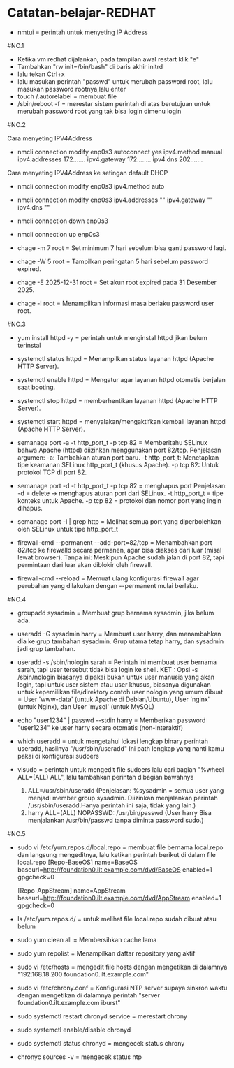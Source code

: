 # Catatan-belajar-REDHAT
- nmtui = perintah untuk menyeting IP Address

#NO.1
- Ketika vm redhat dijalankan, pada tampilan awal restart klik "e"
- Tambahkan "rw init=/bin/bash" di baris akhir initrd
- lalu tekan Ctrl+x
- lalu masukan perintah "passwd" untuk merubah password root, lalu masukan password rootnya,lalu enter
- touch /.autorelabel = membuat file
- /sbin/reboot -f = merestar sistem
perintah di atas berutujuan untuk merubah password root yang tak bisa login dimenu login

#NO.2

Cara menyeting IPV4Address
- nmcli connection modify enp0s3 autoconnect yes ipv4.method manual ipv4.addresses 172....... ipv4.gateway 172........ ipv4.dns 202.......

Cara menyeting IPV4Address ke setingan default DHCP
- nmcli connection modify enp0s3 ipv4.method auto
- nmcli connection modify enp0s3 ipv4.addresses "" ipv4.gateway "" ipv4.dns ""
- nmcli connection down enp0s3
- nmcli connection up enp0s3
  
- chage -m 7 root	= Set minimum 7 hari sebelum bisa ganti password lagi.
- chage -W 5 root	= Tampilkan peringatan 5 hari sebelum password expired.
- chage -E 2025-12-31 root = Set akun root expired pada 31 Desember 2025.
- chage -l root = Menampilkan informasi masa berlaku password user root.

#NO.3
- yum install httpd -y = perintah untuk menginstal httpd jikan belum terinstal
- systemctl status httpd = Menampilkan status layanan httpd (Apache HTTP Server).
- systemctl enable httpd = Mengatur agar layanan httpd otomatis berjalan saat booting.
- systemctl stop httpd = memberhentikan layanan httpd (Apache HTTP Server).
- systemctl start httpd = menyalakan/mengaktifkan kembali layanan httpd (Apache HTTP Server).

- semanage port -a -t http_port_t -p tcp 82 = Memberitahu SELinux bahwa Apache (httpd) diizinkan menggunakan port 82/tcp.
  Penjelasan argumen:
    -a: Tambahkan aturan port baru.
    -t http_port_t: Menetapkan tipe keamanan SELinux http_port_t (khusus Apache).
    -p tcp 82: Untuk protokol TCP di port 82.
- semanage port -d -t http_port_t -p tcp 82 = menghapus port
  Penjelasan:
    -d = delete → menghapus aturan port dari SELinux.
    -t http_port_t = tipe konteks untuk Apache.
    -p tcp 82 = protokol dan nomor port yang ingin dihapus.
- semanage port -l | grep http = Melihat semua port yang diperbolehkan oleh SELinux untuk tipe http_port_t

- firewall-cmd --permanent --add-port=82/tcp = Menambahkan port 82/tcp ke firewalld secara permanen, agar bisa diakses dari luar (misal lewat browser).
Tanpa ini: Meskipun Apache sudah jalan di port 82, tapi permintaan dari luar akan diblokir oleh firewall.
- firewall-cmd --reload = Memuat ulang konfigurasi firewall agar perubahan yang dilakukan dengan --permanent mulai berlaku.

#NO.4
- groupadd sysadmin = Membuat grup bernama sysadmin, jika belum ada.
- useradd -G sysadmin harry = Membuat user harry, dan menambahkan dia ke grup tambahan sysadmin. Grup utama tetap harry, dan sysadmin jadi grup tambahan.
- useradd -s /sbin/nologin sarah = Perintah ini membuat user bernama sarah, tapi user tersebut tidak bisa login ke shell.
  KET : Opsi -s /sbin/nologin biasanya dipakai bukan untuk user manusia yang akan login, tapi untuk user sistem atau user khusus, biasanya digunakan untuk kepemilikan file/direktory contoh user nologin yang umum dibuat = User 'www-data' (untuk Apache di Debian/Ubuntu), User 'nginx' (untuk Nginx), dan User 'mysql' (untuk MySQL)
- echo "user1234" | passwd --stdin harry = Memberikan password "user1234" ke user harry secara otomatis (non-interaktif)

- which useradd = untuk mengetahui lokasi lengkap binary perintah useradd, hasilnya "/usr/sbin/useradd" Ini path lengkap yang nanti kamu pakai di konfigurasi sudoers
- visudo = perintah untuk mengedit file sudoers
  lalu cari bagian "%wheel ALL=(ALL) ALL", lalu tambahkan perintah dibagian bawahnya
  1. ALL=/usr/sbin/useradd (Penjelasan: %sysadmin = semua user yang menjadi member group sysadmin. Diizinkan menjalankan perintah /usr/sbin/useradd.Hanya perintah ini saja, tidak yang lain.)
  2. harry  ALL=(ALL)       NOPASSWD: /usr/bin/passwd (User harry Bisa menjalankan /usr/bin/passwd tanpa diminta password sudo.)
 
#NO.5
- sudo vi /etc/yum.repos.d/local.repo = membuat file bernama local.repo dan langsung mengeditnya, lalu ketikan perintah berikut di dalam file local.repo
  [Repo-BaseOS]
  name=BaseOS
  baseurl=http://foundation0.ilt.example.com/dvd/BaseOS
  enabled=1
  gpgcheck=0

  [Repo-AppStream]
  name=AppStream
  baseurl=http://foundation0.ilt.example.com/dvd/AppStream
  enabled=1
  gpgcheck=0
- ls /etc/yum.repos.d/ = untuk melihat file local.repo sudah dibuat atau belum
- sudo yum clean all = Membersihkan cache lama
- sudo yum repolist = Menampilkan daftar repository yang aktif

- sudo vi /etc/hosts = mengedit file hosts dengan mengetikan di dalamnya "192.168.18.200   foundation0.ilt.example.com"
- sudo vi /etc/chrony.conf = Konfigurasi NTP server supaya sinkron waktu dengan mengetikan di dalamnya perintah  "server foundation0.ilt.example.com iburst"
- sudo systemctl restart chronyd.service =  merestart chrony
- sudo systemctl enable/disable chronyd
- sudo systemctl status chronyd = mengecek status chrony
- chronyc sources -v = mengecek status ntp









